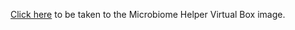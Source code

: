 [Click here](https://github.com/mlangill/microbiome_helper/wiki/Microbiome-Helper-Virtual-Box) to be taken to the Microbiome Helper Virtual Box image.  